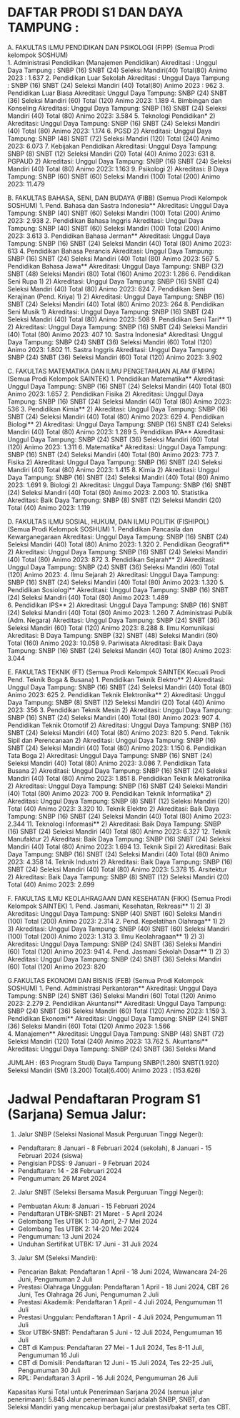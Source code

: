 # DAFTAR PRODI S1 DAN DAYA TAMPUNG :
A. FAKULTAS ILMU PENDIDIKAN DAN PSIKOLOGI (FIPP) (Semua Prodi kelompok SOSHUM)	
	1. Administrasi Pendidikan (Manajemen Pendidikan) Akreditasi : Unggul Daya Tampung : SNBP (16) SNBT (24) Seleksi Mandiri(40) Total(80) Animo 2023 : 1.637
	2. Pendidikan Luar Sekolah Akreditasi : Unggul Daya Tampung : SNBP (16) SNBT (24) Seleksi Mandiri (40) Total(80) Animo 2023 : 962 
 	3. Pendidikan Luar Biasa Akreditasi: Unggul Daya Tampung: SNBP (24) SNBT (36) Seleksi Mandiri (60) Total (120) Animo 2023: 1.189
	4. Bimbingan dan Konseling Akreditasi: Unggul Daya Tampung: SNBP (16) SNBT (24) Seleksi Mandiri (40) Total (80) Animo 2023: 3.584
	5. Teknologi Pendidikan* 2) Akreditasi: Unggul Daya Tampung: SNBP (16) SNBT (24) Seleksi Mandiri (40) Total (80) Animo 2023: 1.174
	6. PGSD 2) Akreditasi: Unggul Daya Tampung: SNBP (48) SNBT (72) Seleksi Mandiri (120) Total (240) Animo 2023: 6.073
	7. Kebijakan Pendidikan Akreditasi: Unggul Daya Tampung: SNBP (8) SNBT (12) Seleksi Mandiri (20) Total (40) Animo 2023: 631
	8. PGPAUD 2) Akreditasi: Unggul Daya Tampung: SNBP (16) SNBT (24) Seleksi Mandiri (40) Total (80) Animo 2023: 1.163
	9. Psikologi 2) Akreditasi: B Daya Tampung: SNBP (60) SNBT (60) Seleksi Mandiri (100) Total (200) Animo 2023: 11.479
 
B. FAKULTAS BAHASA, SENI, DAN BUDAYA (FIBB) (Semua Prodi Kelompok SOSHUM)
	1. Pend. Bahasa dan Sastra Indonesia** Akreditasi: Unggul Daya Tampung: SNBP (40) SNBT (60) Seleksi Mandiri (100) Total (200) Animo 2023: 2.938
	2. Pendidikan Bahasa Inggris Akreditasi: Unggul Daya Tampung: SNBP (40) SNBT (60) Seleksi Mandiri (100) Total (200) Animo 2023: 3.613
	3. Pendidikan Bahasa Jerman** Akreditasi: Unggul Daya Tampung: SNBP (16) SNBT (24) Seleksi Mandiri (40) Total (80) Animo 2023: 613
	4. Pendidikan Bahasa Perancis Akreditasi: Unggul Daya Tampung: SNBP (16) SNBT (24) Seleksi Mandiri (40) Total (80) Animo 2023: 567
	5. Pendidikan Bahasa Jawa** Akreditasi: Unggul Daya Tampung: SNBP (32) SNBT (48) Seleksi Mandiri (80) Total (160) Animo 2023: 1.286
	6. Pendidikan Seni Rupa 1) 2) Akreditasi: Unggul Daya Tampung: SNBP (16) SNBT (24) Seleksi Mandiri (40) Total (80) Animo 2023: 624
	7. Pendidikan Seni Kerajinan (Pend. Kriya) 1) 2) Akreditasi: Unggul Daya Tampung: SNBP (16) SNBT (24) Seleksi Mandiri (40) Total (80) Animo 2023: 264
	8. Pendidikan Seni Musik 1) Akreditasi: Unggul Daya Tampung: SNBP (16) SNBT (24) Seleksi Mandiri (40) Total (80) Animo 2023: 508
	9. Pendidikan Seni Tari** 1) 2) Akreditasi: Unggul Daya Tampung: SNBP (16) SNBT (24) Seleksi Mandiri (40) Total (80) Animo 2023: 407
	10. Sastra Indonesia* Akreditasi: Unggul Daya Tampung: SNBP (24) SNBT (36) Seleksi Mandiri (60) Total (120) Animo 2023: 1.802
	11. Sastra Inggris Akreditasi: Unggul Daya Tampung: SNBP (24) SNBT (36) Seleksi Mandiri (60) Total (120) Animo 2023: 3.902
 
C. FAKULTAS MATEMATIKA DAN ILMU PENGETAHUAN ALAM (FMIPA) (Semua Prodi Kelompok SAINTEK)	
	1. Pendidikan Matematika** Akreditasi: Unggul Daya Tampung: SNBP (16) SNBT (24) Seleksi Mandiri (40) Total (80) Animo 2023: 1.657
 	2. Pendidikan Fisika 2) Akreditasi: Unggul Daya Tampung: SNBP (16) SNBT (24) Seleksi Mandiri (40) Total (80) Animo 2023: 536
	3. Pendidikan Kimia** 2) Akreditasi: Unggul Daya Tampung: SNBP (16) SNBT (24) Seleksi Mandiri (40) Total (80) Animo 2023: 629
	4. Pendidikan Biologi** 2) Akreditasi: Unggul Daya Tampung: SNBP (16) SNBT (24) Seleksi Mandiri (40) Total (80) Animo 2023: 1.289
	5. Pendidikan IPA** Akreditasi: Unggul Daya Tampung: SNBP (24) SNBT (36) Seleksi Mandiri (60) Total (120) Animo 2023: 1.311
	6. Matematika* Akreditasi: Unggul Daya Tampung: SNBP (16) SNBT (24) Seleksi Mandiri (40) Total (80) Animo 2023: 773
	7. Fisika 2) Akreditasi: Unggul Daya Tampung: SNBP (16) SNBT (24) Seleksi Mandiri (40) Total (80) Animo 2023: 1.415
	8. Kimia 2) Akreditasi: Unggul Daya Tampung: SNBP (16) SNBT (24) Seleksi Mandiri (40) Total (80) Animo 2023: 1.691
	9. Biologi 2) Akreditasi: Unggul Daya Tampung: SNBP (16) SNBT (24) Seleksi Mandiri (40) Total (80) Animo 2023: 2.003
	10. Statistika Akreditasi: Baik Daya Tampung: SNBP (8) SNBT (12) Seleksi Mandiri (20) Total (40) Animo 2023: 1.119
 
D. FAKULTAS ILMU SOSIAL, HUKUM, DAN ILMU POLITIK (FISHIPOL) (Semua Prodi Kelompok SOSHUM)
	1. Pendidikan Pancasila dan Kewarganegaraan Akreditasi: Unggul Daya Tampung: SNBP (16) SNBT (24) Seleksi Mandiri (40) Total (80) Animo 2023: 1.320
	2. Pendidikan Geografi** 2) Akreditasi: Unggul Daya Tampung: SNBP (16) SNBT (24) Seleksi Mandiri (40) Total (80) Animo 2023: 872
	3. Pendidikan Sejarah** 2) Akreditasi: Unggul Daya Tampung: SNBP (24) SNBT (36) Seleksi Mandiri (60) Total (120) Animo 2023:
	4. Ilmu Sejarah 2) Akreditasi: Unggul Daya Tampung: SNBP (16) SNBT (24) Seleksi Mandiri (40) Total (80) Animo 2023: 1.320
	5. Pendidikan Sosiologi** Akreditasi: Unggul Daya Tampung: SNBP (16) SNBT (24) Seleksi Mandiri (40) Total (80) Animo 2023: 1.489  
	6. Pendidikan IPS** 2) Akreditasi: Unggul Daya Tampung: SNBP (16) SNBT (24) Seleksi Mandiri (40) Total (80) Animo 2023: 1.260
	7. Administrasi Publik (Adm. Negara) Akreditasi: Unggul Daya Tampung: SNBP (24) SNBT (36) Seleksi Mandiri (60) Total (120) Animo 2023: 8.288
	8. Ilmu Komunikasi Akreditasi: B Daya Tampung: SNBP (32) SNBT (48) Seleksi Mandiri (80) Total (160) Animo 2023: 10.058
	9. Pariwisata Akreditasi: Baik Daya Tampung: SNBP (16) SNBT (24) Seleksi Mandiri (40) Total (80) Animo 2023: 3.044

E. FAKULTAS TEKNIK (FT) (Semua Prodi Kelompok SAINTEK Kecuali Prodi Pend. Teknik Boga & Busana)
	1. Pendidikan Teknik Elektro** 2) Akreditasi: Unggul Daya Tampung: SNBP (16) SNBT (24) Seleksi Mandiri (40) Total (80) Animo 2023: 625
	2. Pendidikan Teknik Elektronika** 2) Akreditasi: Unggul Daya Tampung: SNBP (8) SNBT (12) Seleksi Mandiri (20) Total (40) Animo 2023: 356
	3. Pendidikan Teknik Mesin 2) Akreditasi: Unggul Daya Tampung: SNBP (16) SNBT (24) Seleksi Mandiri (40) Total (80) Animo 2023: 907
	4. Pendidikan Teknik Otomotif 2) Akreditasi: Unggul Daya Tampung: SNBP (16) SNBT (24) Seleksi Mandiri (40) Total (80) Animo 2023: 820
	5. Pend. Teknik Sipil dan Perencanaan 2) Akreditasi: Unggul Daya Tampung: SNBP (16) SNBT (24) Seleksi Mandiri (40) Total (80) Animo 2023: 1.150
	6. Pendidikan Tata Boga 2) Akreditasi: Unggul Daya Tampung: SNBP (16) SNBT (24) Seleksi Mandiri (40) Total (80) Animo 2023: 3.086
	7. Pendidikan Tata Busana 2) Akreditasi: Unggul Daya Tampung: SNBP (16) SNBT (24) Seleksi Mandiri (40) Total (80) Animo 2023: 1.851
	8. Pendidikan Teknik Mekatronika 2) Akreditasi: Unggul Daya Tampung: SNBP (16) SNBT (24) Seleksi Mandiri (40) Total (80) Animo 2023: 700
	9. Pendidikan Teknik Informatika* 2) Akreditasi: Unggul Daya Tampung: SNBP (8) SNBT (12) Seleksi Mandiri (20) Total (40) Animo 2023: 3.320
	10. Teknik Elektro 2) Akreditasi: Baik Daya Tampung: SNBP (16) SNBT (24) Seleksi Mandiri (40) Total (80) Animo 2023: 2.344
	11. Teknologi Informasi** 2) Akreditasi: Baik Daya Tampung: SNBP (16) SNBT (24) Seleksi Mandiri (40) Total (80) Animo 2023: 6.327
	12. Teknik Manufaktur 2) Akreditasi: Baik Daya Tampung: SNBP (16) SNBT (24) Seleksi Mandiri (40) Total (80) Animo 2023: 1.694
	13. Teknik Sipil 2) Akreditasi: Baik Daya Tampung: SNBP (16) SNBT (24) Seleksi Mandiri (40) Total (80) Animo 2023: 4.358
	14. Teknik Industri 2) Akreditasi: Baik Daya Tampung: SNBP (16) SNBT (24) Seleksi Mandiri (40) Total (80) Animo 2023: 5.378
	15. Arsitektur 2) Akreditasi: Baik Daya Tampung: SNBP (8) SNBT (12) Seleksi Mandiri (20) Total (40) Animo 2023: 2.699
 
F. FAKULTAS ILMU KEOLAHRAGAAN DAN KESEHATAN (FIKK) (Semua Prodi Kelompok SAINTEK)
	1. Pend. Jasmani, Kesehatan, Rekreasi** 1) 2) 3) Akreditasi: Unggul Daya Tampung: SNBP (40) SNBT (60) Seleksi Mandiri (100) Total (200) Animo 2023: 2.314
	2. Pend. Kepelatihan Olahraga** 1) 2) 3) Akreditasi: Unggul Daya Tampung: SNBP (40) SNBT (60) Seleksi Mandiri (100) Total (200) Animo 2023: 1.313
	3. Ilmu Keolahragaan** 1) 2) 3) Akreditasi: Unggul Daya Tampung: SNBP (24) SNBT (36) Seleksi Mandiri (60) Total (120) Animo 2023: 941
	4. Pend. Jasmani Sekolah Dasar** 1) 2) 3) Akreditasi: Unggul Daya Tampung: SNBP (24) SNBT (36) Seleksi Mandiri (60) Total (120) Animo 2023: 820  

G.FAKULTAS EKONOMI DAN BISNIS (FEB) (Semua Prodi Kelompok SOSHUM)
	1. Pend. Administrasi Perkantoran** Akreditasi: Unggul Daya Tampung: SNBP (24) SNBT (36) Seleksi Mandiri (60) Total (120) Animo 2023: 2.279
	2. Pendidikan Akuntansi** Akreditasi: Unggul Daya Tampung: SNBP (24) SNBT (36) Seleksi Mandiri (60) Total (120) Animo 2023: 1.159
	3. Pendidikan Ekonomi** Akreditasi: Unggul Daya Tampung: SNBP (24) SNBT (36) Seleksi Mandiri (60) Total (120) Animo 2023: 1.566  
	4. Manajemen** Akreditasi: Unggul Daya Tampung: SNBP (48) SNBT (72) Seleksi Mandiri (120) Total (240) Animo 2023: 13.762
	5. Akuntansi** Akreditasi: Unggul Daya Tampung: SNBP (24) SNBT (36) Seleksi Mand

JUMLAH : (63 Program Studi) Daya Tampung SNBP(1.280) SNBT(1.920) Seleksi Mandiri (SM) (3.200) Total(6.400) Animo 2023 : (153.626)

# Jadwal Pendaftaran Program S1 (Sarjana) Semua Jalur:
1. Jalur SNBP (Seleksi Nasional Masuk Perguruan Tinggi Negeri):
- Pendaftaran: 8 Januari - 8 Februari 2024 (sekolah), 8 Januari - 15 Februari 2024 (siswa)
- Pengisian PDSS: 9 Januari - 9 Februari 2024
- Pendaftaran: 14 - 28 Februari 2024
- Pengumuman: 26 Maret 2024
2. Jalur SNBT (Seleksi Bersama Masuk Perguruan Tinggi Negeri):
- Pembuatan Akun: 8 Januari - 15 Februari 2024
- Pendaftaran UTBK-SNBT: 21 Maret - 5 April 2024
- Gelombang Tes UTBK 1: 30 April, 2-7 Mei 2024
- Gelombang Tes UTBK 2: 14-20 Mei 2024
- Pengumuman: 13 Juni 2024
- Unduhan Sertifikat UTBK: 17 Juni - 31 Juli 2024
3. Jalur SM (Seleksi Mandiri):
- Pencarian Bakat: Pendaftaran 1 April - 18 Juni 2024, Wawancara 24-26 Juni, Pengumuman 2 Juli
- Prestasi Olahraga Unggulan: Pendaftaran 1 April - 18 Juni 2024, CBT 26 Juni, Tes Olahraga 26 Juni, Pengumuman 2 Juli
- Prestasi Akademik: Pendaftaran 1 April - 4 Juli 2024, Pengumuman 11 Juli
- Prestasi Unggulan: Pendaftaran 1 April - 4 Juli 2024, Pengumuman 11 Juli
- Skor UTBK-SNBT: Pendaftaran 5 Juni - 12 Juli 2024, Pengumuman 16 Juli
- CBT di Kampus: Pendaftaran 27 Mei - 1 Juli 2024, Tes 8-11 Juli, Pengumuman 16 Juli
- CBT di Domisili: Pendaftaran 12 Juni - 15 Juli 2024, Tes 22-25 Juli, Pengumuman 30 Juli
- RPL: Pendaftaran 3 April - 16 Juli 2024, Pengumuman 26 Juli

Kapasitas Kursi Total untuk Penerimaan Sarjana 2024 (semua jalur penerimaan): 5.845
Jalur penerimaan kunci adalah SNBP, SNBT, dan Seleksi Mandiri yang mencakup berbagai jalur prestasi/bakat serta tes CBT.
